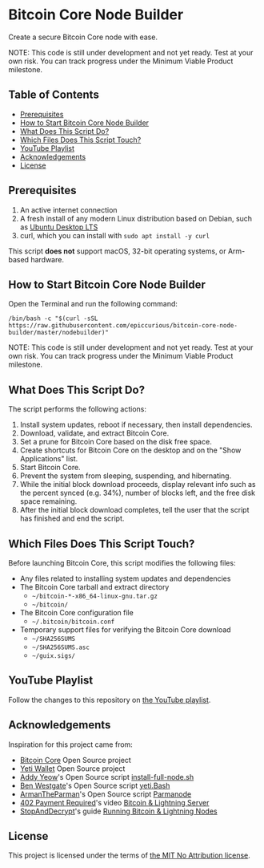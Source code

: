 # Bitcoin Core Node Builder

Create a secure Bitcoin Core node with ease.

NOTE: This code is still under development and not yet ready. Test at your own risk. You can track progress under the Minimum Viable Product milestone.

## Table of Contents

- [Prerequisites](#prerequisites)
- [How to Start Bitcoin Core Node Builder](#how-to-start-bitcoin-core-node-builder)
- [What Does This Script Do?](#what-does-this-script-do)
- [Which Files Does This Script Touch?](#which-files-does-this-script-touch)
- [YouTube Playlist](#youtube-playlist)
- [Acknowledgements](#acknowledgements)
- [License](#license)

## Prerequisites

1. An active internet connection
2. A fresh install of any modern Linux distribution based on Debian, such as [Ubuntu Desktop LTS](https://ubuntu.com/tutorials/install-ubuntu-desktop)
3. curl, which you can install with `sudo apt install -y curl`

This script **does not** support macOS, 32-bit operating systems, or Arm-based hardware.

## How to Start Bitcoin Core Node Builder

Open the Terminal and run the following command:
```
/bin/bash -c "$(curl -sSL https://raw.githubusercontent.com/epiccurious/bitcoin-core-node-builder/master/nodebuilder)"
```

NOTE: This code is still under development and not yet ready. Test at your own risk. You can track progress under the Minimum Viable Product milestone.

## What Does This Script Do?

The script performs the following actions:
1. Install system updates, reboot if necessary, then install dependencies.
2. Download, validate, and extract Bitcoin Core.
3. Set a prune for Bitcoin Core based on the disk free space.
4. Create shortcuts for Bitcoin Core on the desktop and on the "Show Applications" list.
5. Start Bitcoin Core.
6. Prevent the system from sleeping, suspending, and hibernating.
7. While the initial block download proceeds, display relevant info such as the percent synced (e.g. 34%), number of blocks left, and the free disk space remaining.
8. After the initial block download completes, tell the user that the script has finished and end the script.

## Which Files Does This Script Touch?

Before launching Bitcoin Core, this script modifies the following files:
- Any files related to installing system updates and dependencies
- The Bitcoin Core tarball and extract directory
  - `~/bitcoin-*-x86_64-linux-gnu.tar.gz`
  - `~/bitcoin/`
- The Bitcoin Core configuration file
  - `~/.bitcoin/bitcoin.conf`
- Temporary support files for verifying the Bitcoin Core download
  - `~/SHA256SUMS`
  - `~/SHA256SUMS.asc`
  - `~/guix.sigs/`

## YouTube Playlist

Follow the changes to this repository on [the YouTube playlist](https://www.youtube.com/playlist?list=PL3dr_BSAPOFSaozbtQ1wZM2enpdJIY_5T).

## Acknowledgements

Inspiration for this project came from:
- [Bitcoin Core](https://github.com/bitcoin/bitcoin/graphs/contributors) Open Source project
- [Yeti Wallet](https://github.com/JWWeatherman/yeticold/graphs/contributors) Open Source project
- [Addy Yeow](https://github.com/ayeowch/)'s Open Source script [install-full-node.sh](https://bitnodes.io/install-full-node.sh)
- [Ben Westgate](https://github.com/BenWestgate)'s Open Source script [yeti.Bash](https://github.com/BenWestgate/yeti.Bash)
- [ArmanTheParman](https://github.com/armantheparman)'s Open Source script [Parmanode](https://github.com/armantheparman/parmanode)
- [402 Payment Required](https://www.youtube.com/@402PaymentRequired)'s video [Bitcoin & Lightning Server](https://www.youtube.com/watch?v=_Hrnls92TxQ)
- [StopAndDecrypt](https://stopanddecrypt.medium.com/)'s guide [Running Bitcoin & Lightning Nodes](https://stopanddecrypt.medium.com/running-bitcoin-lightning-nodes-over-the-tor-network-2021-edition-489180297d5)

## License

This project is licensed under the terms of [the MIT No Attribution license](./LICENSE).
